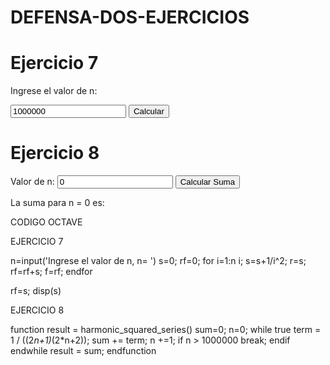 # DEFENSA-DOS-EJERCICIOS

<!DOCTYPE html>
<html>
<head>
	<meta charset="utf-8">
	<meta name="viewport" content="width=device-width, initial-scale=1">
	<title>Defensa</title>
</head>
<body>
<h1>Ejercicio 7</h1>
<p>Ingrese el valor de n:</p>
<input type="number" id="nInput" value="1000000">
<button onclick="calculateHarmonicSquaredSeries()">Calcular</button>
<p id="result"></p>


<script>
	function calculateHarmonicSquaredSeries() { 
		let n = document.getElementById("nInput").value;
		n = parseInt(n);
		const vector = Array.from({ lenght: n }, (_, i) => 1 / ((i + 1) ** 2));
		const sum = vector.reduce((accumulator, term) => accumulator + term, 0);
		document.getElementById("result").innerHTML = "El resultado es: " + sum.toFixed(4);
	}
</script>


<h1>Ejercicio 8</h1>

<form> <label for="a">Valor de n:</label> <input type="number" id="a" name="ab" value="0"
	> <button type="but" onclick="calculatesum()">Calcular Suma</button> </form> <p>La
		suma para n = <span id="nValue">0</span> es: <span id="result"></span></p> 
		<script> 
			function calculatesum() { let n = document.getElementById("n").value; let sum = 0;
			for (let i = 0; <= n; i++) { sum += 1 / ((2 * i + 1) * (2 * i + 2)); } document.getElementById("nValue").textContent = n; document.getElementById("result").textContent = sum.toFixed(4); }
		</script>
</body>
</html>



CODIGO OCTAVE

EJERCICIO 7

n=input('Ingrese el valor de n, n= ')
s=0;
rf=0;
for i=1:n
i;
s=s+1/i^2;
r=s;
rf=rf+s;
f=rf;
endfor

rf=s;
disp(s)



EJERCICIO 8

function result = harmonic_squared_series()
sum=0;
n=0;
while true
term = 1 / ((2*n+1)*(2*n+2));
sum += term;
n +=1;
if n > 1000000
break;
endif
endwhile
result = sum;
endfunction
